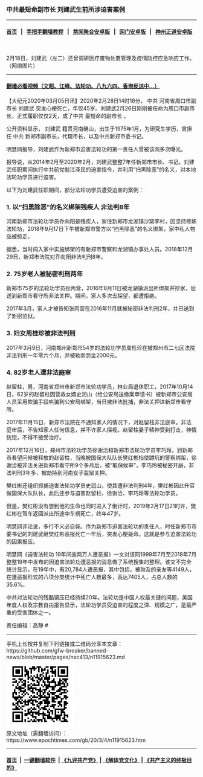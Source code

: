 ### 中共最短命副市长 刘建武生前所涉迫害案例
------------------------

#### [首页](https://github.com/gfw-breaker/banned-news/blob/master/README.md) &nbsp;&nbsp;|&nbsp;&nbsp; [手把手翻墙教程](https://github.com/gfw-breaker/guides/wiki) &nbsp;&nbsp;|&nbsp;&nbsp; [禁闻聚合安卓版](https://github.com/gfw-breaker/bn-android) &nbsp;&nbsp;|&nbsp;&nbsp; [网门安卓版](https://github.com/oGate2/oGate) &nbsp;&nbsp;|&nbsp;&nbsp; [神州正道安卓版](https://github.com/SzzdOgate/update) 



<div><img alt="" class="aligncenter wp-post-image" src="https://i.epochtimes.com/assets/uploads/2020/03/Untitled-17-600x400.jpg"/>
<div class="red16 caption">
 <p>
  2月18日，刘建武（左二）还曾调研医疗废物处置管理及疫情防控应急响应工作。（网络图片）
 </p>
</div>
</div><hr/>

#### [翻墙必看视频（文昭、江峰、法轮功、八九六四、香港反送中...）](https://github.com/gfw-breaker/banned-news/blob/master/pages/link3.md)

<div><p>
 【大纪元2020年03月05日讯】2020年2月28日14时16分，
 <ok href="https://www.epochtimes.com/gb/tag/%E4%B8%AD%E5%85%B1.html">
  中共
 </ok>
 河南省周口市副市长
 <ok href="https://www.epochtimes.com/gb/tag/%E5%88%98%E5%BB%BA%E6%AD%A6.html">
  刘建武
 </ok>
 突发心梗死亡，年仅45岁。刘建武2月26日刚刚被任命为周口市副市长，正式履职仅仅2天，成了中共
 <ok href="https://www.epochtimes.com/gb/tag/%E6%9C%80%E7%9F%AD%E5%91%BD%E7%9A%84%E5%89%AF%E5%B8%82%E9%95%BF.html">
  最短命的副市长
 </ok>
 。
</p>
<p>
 公开资料显示，
 <ok href="https://www.epochtimes.com/gb/tag/%E5%88%98%E5%BB%BA%E6%AD%A6.html">
  刘建武
 </ok>
 籍贯河南确山，出生于1975年1月，为研究生学历，曾担任
 <ok href="https://www.epochtimes.com/gb/tag/%E4%B8%AD%E5%85%B1.html">
  中共
 </ok>
 新郑市副市长，代理市长，以及中共新郑市委书记。
</p>
<p>
 明慧网报导，刘建武作为新郑市迫害法轮功的第一责任人曾被该网多次曝光。
</p>
<p>
 报导说，从2014年2月至2020年2月，刘建武整整7年任新郑市市长、书记。刘建武任职期间执行中共前党魁江泽民的迫害指令，并利用“扫黑除恶”的名义，对本地法轮功学员进行迫害。
</p>
<p>
 以下为刘建武任职期间，部分法轮功学员遭受迫害的案例：
</p>
<h3>
 1. 以“扫黑除恶”的名义绑架残疾人 非法判8年
</h3>
<p>
 河南新郑市法轮功学员乔向阳是残疾人，家住新郑市龙湖镇沙窝李村，因坚持修炼法轮功，2018年9月17日下午被新郑市警方以“扫黑除恶”的名义绑架，家中私人物品被掠走。
</p>
<p>
 据悉，当时闯入家中实施绑架的有新郑市警察和龙湖镇办事处人员。2018年12月29日，新郑市法院对乔向阳非法判刑8年。
</p>
<h3>
 2. 75岁老人被秘密判刑两年
</h3>
<p>
 新郑市75岁的法轮功学员张丙营，2016年8月11日被龙湖镇派出所绑架并抄家，后送到新郑市看守所非法关押。期间，家人多次去探望，都遭拒绝。
</p>
<p>
 2017年3月，家人才被告知张丙营在2016年11月就被秘密非法判刑2年，并已送到了新密监狱。
</p>
<h3>
 3. 妇女周桂珍被非法判刑
</h3>
<p>
 2017年3月9日，河南郑州新郑市54岁的法轮功学员周桂珍在被郑州市二七区法院非法判刑一年零六个月，并被勒索罚金2000元。
</p>
<h3>
 4. 82岁老人遭非法庭审
</h3>
<p>
 赵留柱，男，河南省郑州市新郑市法轮功学员，林业局退休职工，2017年10月14日，82岁的赵留柱因营救女婿史润山（给公安局送撤案申请书）被新郑市公安局人员采用欺骗手段哄骗到公安局绑架，当日被非法批捕，非法关押进新郑市看守所。
</p>
<p>
 2017年11月15日，新郑市法院在不通知家人的情况下，对赵留柱非法庭审。非法庭审后，不告知家人任何信息，并不许家人探视。赵留柱妻子精神受到打击，神情恍惚，不得不接受治疗。
</p>
<p>
 2017年12月16日，郑州市法轮功学员徐谢洽和新郑市法轮功学员李巧玲，到新郑市看望问候被释放的赵留柱，当晚被国保大队队长樊红彬指使蹲坑的警察绑架，徐谢洽被非法关进新郑市看守所9个多月后，被“取保候审”，李巧玲被秘密开庭，非法判刑3年多，被劫持到河南女子监狱关押。
</p>
<p>
 樊红彬还组织抓捕迫害法轮功学员史润山，使其遭非法判刑4年，樊红彬因此升官做国保大队队长，此后还参与迫害赵留柱、徐谢洽、李巧玲等法轮功学员。
</p>
<p>
 但是，樊红彬没有想到他的生命也同时进入了倒计时，2019年2月17日21时许，樊红彬在驾车返回派出所途中车祸死亡，终年47岁。
</p>
<p>
 明慧网评论说，多行不义必自毙。作为新郑市迫害法轮功的责任人，时任新郑市市委书记的刘建武继樊红彬恶报死亡一年后，突发心梗毙命。这就是参与迫害法轮功的因果报应。
</p>
<p>
 明慧网《迫害法轮功 19年间逾两万人遭恶报》一文对该网1999年7月至2018年7月整整19年中发布的因迫害法轮功遭恶报的消息做了系统搜集的整理。该文不完全统计显示，在19年中，有20,784人遭恶报，其中包括，被殃及的亲友等4149人，在遭恶报形式的八项分类统计中死亡人数最多，高达7405人，占总人数的35.6%。
</p>
<p>
 中共对法轮功的残酷镇压已经持续20年。法轮功是中国人权最关键的问题，美国年度人权及宗教自由报告显示，法轮功学员受迫害的程度之深、规模之广，是最严重的受害团体之一。
</p>
<p>
 责任编辑：高静 #
</p>
</div>
<hr/>
手机上长按并复制下列链接或二维码分享本文章：<br/>
https://github.com/gfw-breaker/banned-news/blob/master/pages/nsc413/n11915623.md <br/>
<a href='https://github.com/gfw-breaker/banned-news/blob/master/pages/nsc413/n11915623.md'><img src='https://github.com/gfw-breaker/banned-news/blob/master/pages/nsc413/n11915623.md.png'/></a> <br/>
原文地址（需翻墙访问）：https://www.epochtimes.com/gb/20/3/4/n11915623.htm


------------------------
#### [首页](https://github.com/gfw-breaker/banned-news/blob/master/README.md) &nbsp;|&nbsp; [一键翻墙软件](https://github.com/gfw-breaker/nogfw/blob/master/README.md) &nbsp;| [《九评共产党》](https://github.com/gfw-breaker/9ping.md/blob/master/README.md#九评之一评共产党是什么) | [《解体党文化》](https://github.com/gfw-breaker/jtdwh.md/blob/master/README.md) | [《共产主义的终极目的》](https://github.com/gfw-breaker/gczydzjmd.md/blob/master/README.md)


<img src='http://gfw-breaker.win/banned-news/pages/nsc413/n11915623.md' width='0px' height='0px'/>